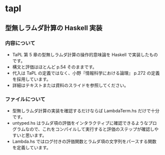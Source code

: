 # tapl

## 型無しラムダ計算の Haskell 実装

### 内容について

- TaPL 第 5 章の型無しラムダ計算の操作的意味論を Haskell で実装したものです。
- 構文と評価はほとんど p.54 そのままです。
- 代入は TaPL の定義ではなく、小野『情報科学における論理』 p.272 の定義を採用しています。
- 詳細はテキストまたは資料のスライドを参照してください。

### ファイルについて

- 型無しラムダ計算の実装を確認するだけならば LambdaTerm.hs だけで十分です。
- untyped.hs はラムダ項の評価をインタラクティブに確認できるようなプログラムなので、これをコンパイルして実行すると評価のステップが確認しやすいと思います。
- Lambda.hs ではログ付きの評価関数とラムダ項の文字列をパースする関数を定義しています。
